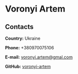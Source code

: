 # Voronyi Artem

## Contacts

**Country:** Ukraine

**Phone:** +380970075106

**E-mail:** voronyi.artem@gmal.com

**GitHub:** [voronyi-artem](https://github.com/voronyi-artem)

